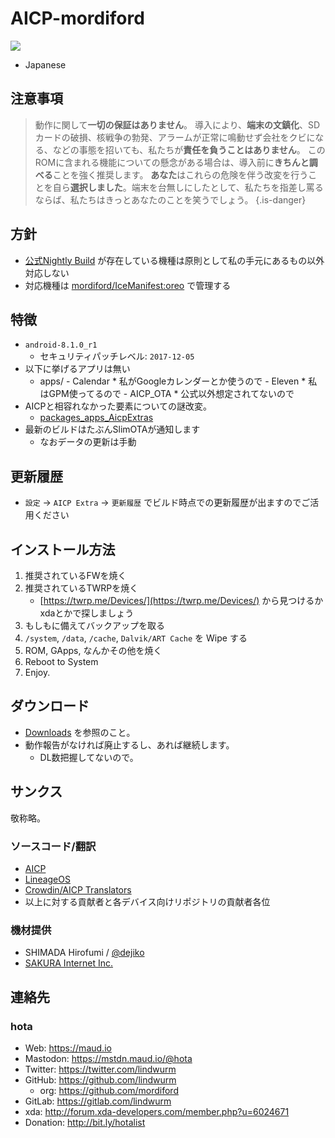 <!-- TITLE: Oreo -->
<!-- SUBTITLE: AICP-o-13.x -->

# AICP-mordiford

[![](https://lindwurm.neocities.org/img/discord_banner_mini.png)](https://bit.ly/hellolineage)

* Japanese

## 注意事項

> 動作に関して**一切の保証はありません**。
> 導入により、**端末の文鎮化**、SDカードの破損、核戦争の勃発、アラームが正常に鳴動せず会社をクビになる、などの事態を招いても、私たちが**責任を負うことはありません**。
> このROMに含まれる機能についての懸念がある場合は、導入前に**きちんと調べる**ことを強く推奨します。
> **あなた**はこれらの危険を伴う改変を行うことを自ら**選択しました**。端末を台無しにしたとして、私たちを指差し罵るならば、私たちはきっとあなたのことを笑うでしょう。
{.is-danger}


## 方針

- [公式Nightly Build](http://dwnld.aicp-rom.com/) が存在している機種は原則として私の手元にあるもの以外対応しない
- 対応機種は [mordiford/IceManifest:oreo](https://github.com/mordiford/IceManifests/projects/2) で管理する

## 特徴

- `android-8.1.0_r1`
    - セキュリティパッチレベル: `2017-12-05`
- 以下に挙げるアプリは無い
    - apps/
			- Calendar
		      * 私がGoogleカレンダーとか使うので
			- Eleven
			    * 私はGPM使ってるので
			- AICP_OTA
			    * 公式以外想定されてないので
- AICPと相容れなかった要素についての謎改変。
	- [packages_apps_AicpExtras](https://github.com/mordiford/packages_apps_AicpExtras)
- 最新のビルドはたぶんSlimOTAが通知します
	- なおデータの更新は手動

## 更新履歴

- `設定` → `AICP Extra` → `更新履歴` でビルド時点での更新履歴が出ますのでご活用ください

## インストール方法

1. 推奨されているFWを焼く
2. 推奨されているTWRPを焼く
    - [https://twrp.me/Devices/](https://twrp.me/Devices/) から見つけるかxdaとかで探しましょう
3. もしもに備えてバックアップを取る
4. `/system`, `/data`, `/cache`, `Dalvik/ART Cache` を Wipe する
5. ROM, GApps, なんかその他を焼く
6. Reboot to System
7. Enjoy.

## ダウンロード

- [Downloads](/aicp/oreo/downloads) を参照のこと。
- 動作報告がなければ廃止するし、あれば継続します。
	- DL数把握してないので。

## サンクス

敬称略。

### ソースコード/翻訳

- [AICP](https://github.com/AICP)
- [LineageOS](https://github.com/LineageOS)
- [Crowdin/AICP Translators](https://crowdin.com/project/aicp)
- 以上に対する貢献者と各デバイス向けリポジトリの貢献者各位

### 機材提供

- SHIMADA Hirofumi / [@dejiko](https://github.com/dejiko)
- [SAKURA Internet Inc.](https://www.sakura.ad.jp/)

## 連絡先

### hota

- Web: https://maud.io
- Mastodon: https://mstdn.maud.io/@hota
- Twitter: https://twitter.com/lindwurm
- GitHub: https://github.com/lindwurm
    - org: https://github.com/mordiford
- GitLab: https://gitlab.com/lindwurm
- xda: http://forum.xda-developers.com/member.php?u=6024671
- Donation: http://bit.ly/hotalist